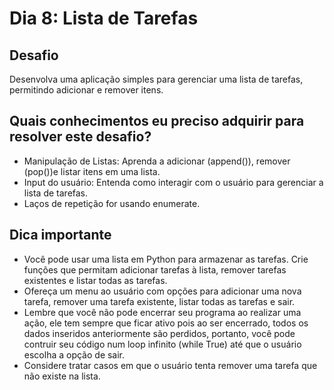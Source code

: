 # Dia 8: Lista de Tarefas

## Desafio
Desenvolva uma aplicação simples para gerenciar uma lista de tarefas, permitindo adicionar e remover itens.

## Quais conhecimentos eu preciso adquirir para resolver este desafio?
- Manipulação de Listas: Aprenda a adicionar (append()), remover (pop())e listar itens em uma lista.
- Input do usuário: Entenda como interagir com o usuário para gerenciar a lista de tarefas.
- Laços de repetição for usando enumerate.

## Dica importante
- Você pode usar uma lista em Python para armazenar as tarefas. Crie funções que permitam adicionar tarefas à lista, remover tarefas existentes e listar todas as tarefas.
- Ofereça um menu ao usuário com opções para adicionar uma nova tarefa, remover uma tarefa existente, listar todas as tarefas e sair.
- Lembre que você não pode encerrar seu programa ao realizar uma ação, ele tem sempre que ficar ativo pois ao ser encerrado, todos os dados inseridos anteriormente são perdidos, portanto, você pode contruir seu código num loop infinito (while True) até que o usuário escolha a opção de sair.
- Considere tratar casos em que o usuário tenta remover uma tarefa que não existe na lista.